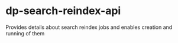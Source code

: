 # dp-search-reindex-api
Provides details about search reindex jobs and enables creation and running of them

